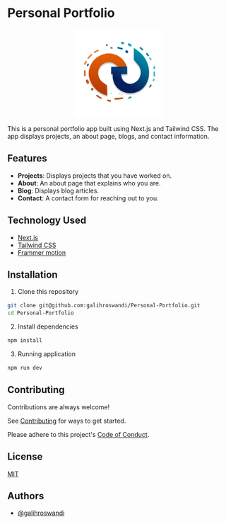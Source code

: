 # Personal Portfolio

<p align="center">
  <img src="./source_code/client/public/logo.png" alt="Logo" width="200">
</p>

This is a personal portfolio app built using Next.js and Tailwind CSS. The app displays projects, an about page, blogs, and contact information.

## Features

- **Projects**: Displays projects that you have worked on.
- **About**: An about page that explains who you are.
- **Blog**: Displays blog articles.
- **Contact**: A contact form for reaching out to you.

## Technology Used

- [Next.js](https://nextjs.org/)
- [Tailwind CSS](https://tailwindcss.com/)
- [Frammer motion](https://www.framer.com/motion/)

## Installation

1. Clone this repository

```bash
git clone git@github.com:galihroswandi/Personal-Portfolio.git
cd Personal-Portfolio
```

2. Install dependencies

```bash
npm install
```

3. Running application

```bash
npm run dev
```

## Contributing

Contributions are always welcome!

See [Contributing](./CONTRIBUTING.md) for ways to get started.

Please adhere to this project's [Code of Conduct](./CODE_OF_CONDUCT.md).

## License

[MIT](https://choosealicense.com/licenses/mit/)

## Authors

- [@galihroswandi](https://www.github.com/galihroswandi)
